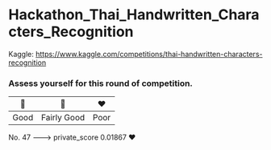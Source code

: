 # Hackathon_Thai_Handwritten_Characters_Recognition

Kaggle: https://www.kaggle.com/competitions/thai-handwritten-characters-recognition

### Assess yourself for this round of competition.

| 💚  | 💛 | ❤️ |
| --- | --- | --- |
| Good | Fairly Good  | Poor |

No. 47 ---> private_score 0.01867 ❤️

